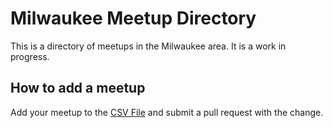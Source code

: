 # Milwaukee Meetup Directory

This is a directory of meetups in the Milwaukee area. It is a work in progress. 


## How to add a meetup
Add your meetup to the [CSV File](/data-genarator/meetup/meetups.csv) and submit a pull request with the change.
